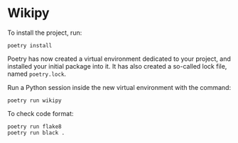 # Wikipy

To install the project, run:

```
poetry install
```

Poetry has now created a virtual environment dedicated to your project, and installed your initial package into it. It has also created a so-called lock file, named `poetry.lock`.

Run a Python session inside the new virtual environment with the command:

```
poetry run wikipy
```

To check code format:

```
poetry run flake8
poetry run black .
```
